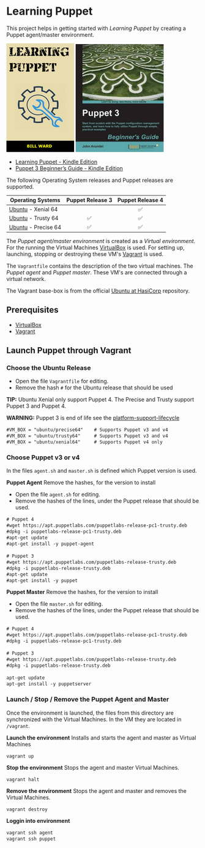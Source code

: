 # Learning Puppet

This project helps in getting started with _Learning Puppet_ by creating a Puppet agent/master environment.

<img  src="https://github.com/verhagen/puppet-beginner-guide/raw/master/images/book-learning-puppet.png" />
<img  src="https://github.com/verhagen/puppet-beginner-guide/raw/master/images/book-puppet-3-beginners-guide.png" />

- [Learning Puppet - Kindle Edition](https://www.amazon.com/Learning-Puppet-Bill-Ward-ebook/dp/B01F4T7LBM)
- [Puppet 3 Beginner’s Guide - Kindle Edition](https://www.amazon.com/Puppet-Beginners-Guide-John-Arundel-ebook/dp/B00BN4P87C)

The following Operating System releases and Puppet releases are supported.
 
| Operating Systems | Puppet Release 3 | Puppet Release 4 |
| ------------------| :--------------: | :--------------: |
| [Ubuntu](https://www.ubuntu.com/) - Xenial 64  |   | :white_check_mark: |
| [Ubuntu](https://www.ubuntu.com/) - Trusty 64  | :white_check_mark: | :white_check_mark: |
| [Ubuntu](https://www.ubuntu.com/) - Precise 64 | :white_check_mark: | :white_check_mark: |

The _Puppet agent/master environment_ is created as a _Virtual environment_. For the running the Virtual Machines
[VirtualBox](https://www.virtualbox.org/) is used. For setting up, launching, stopping or destroying these VM's
[Vagrant](https://www.vagrantup.com/) is used.

The `Vagrantfile` contains the description of the two virtual machines. The _Puppet agent_ and _Puppet master_.
These VM's are connected through a virtual network.

The Vagrant base-box is from the official [Ubuntu at HasiCorp](https://atlas.hashicorp.com/ubuntu/) repository.


## Prerequisites

- [VirtualBox](https://www.virtualbox.org/)
- [Vagrant](https://www.vagrantup.com/)


## Launch Puppet through Vagrant


### Choose the Ubuntu Release

- Open the file `Vagrantfile` for editing.
- Remove the hash `#` for the Ubuntu release that should be used 

**TIP:** Ubuntu Xenial only support Puppet 4. The Precise and Trusty support Puppet 3 and Puppet 4.

**WARNING:** Puppet 3 is end of life see the [platform-support-lifecycle](https://puppet.com/content/platform-support-lifecycle)

	#VM_BOX = "ubuntu/precise64"    # Supports Puppet v3 and v4
	#VM_BOX = "ubuntu/trusty64"     # Supports Puppet v3 and v4
	#VM_BOX = "ubuntu/xenial64"     # Supports Puppet v4 only


### Choose Puppet v3 or v4

In the files `agent.sh` and `master.sh` is defined which Puppet version is used. 

**Puppet Agent** Remove the hashes, for the version to install 

- Open the file `agent.sh` for editing.
- Remove the hashes of the lines, under the Puppet release that should be used.  

```
# Puppet 4
#wget https://apt.puppetlabs.com/puppetlabs-release-pc1-trusty.deb
#dpkg -i puppetlabs-release-pc1-trusty.deb
#apt-get update
#apt-get install -y puppet-agent

# Puppet 3
#wget https://apt.puppetlabs.com/puppetlabs-release-trusty.deb
#dpkg -i puppetlabs-release-trusty.deb
#apt-get update
#apt-get install -y puppet
```


**Puppet Master** Remove the hashes, for the version to install 

- Open the file `master.sh` for editing.
- Remove the hashes of the lines, under the Puppet release that should be used.  

```
# Puppet 4
#wget https://apt.puppetlabs.com/puppetlabs-release-pc1-trusty.deb
#dpkg -i puppetlabs-release-pc1-trusty.deb

# Puppet 3
#wget https://apt.puppetlabs.com/puppetlabs-release-trusty.deb
#dpkg -i puppetlabs-release-trusty.deb

apt-get update
apt-get install -y puppetserver
```


### Launch / Stop / Remove the Puppet Agent and Master

Once the environment is launched, the files from this directory are synchronized with the
Virtual Machines. In the VM they are located in `/vagrant`. 


**Launch the environment** Installs and starts the agent and master as Virtual Machines

	vagrant up

**Stop the environment** Stops the agent and master Virtual Machines. 

	vagrant halt

**Remove the environment** Stops the agent and master and removes the Virtual Machines.

	vagrant destroy

**Loggin into environment**

	vagrant ssh agent
	vagrant ssh puppet

